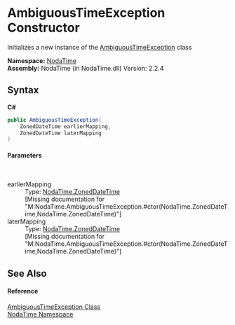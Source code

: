 # AmbiguousTimeException Constructor 
 

Initializes a new instance of the <a href="T_NodaTime_AmbiguousTimeException">AmbiguousTimeException</a> class

**Namespace:**&nbsp;<a href="N_NodaTime">NodaTime</a><br />**Assembly:**&nbsp;NodaTime (in NodaTime.dll) Version: 2.2.4

## Syntax

**C#**<br />
``` C#
public AmbiguousTimeException(
	ZonedDateTime earlierMapping,
	ZonedDateTime laterMapping
)
```


#### Parameters
&nbsp;<dl><dt>earlierMapping</dt><dd>Type: <a href="T_NodaTime_ZonedDateTime">NodaTime.ZonedDateTime</a><br />\[Missing <param name="earlierMapping"/> documentation for "M:NodaTime.AmbiguousTimeException.#ctor(NodaTime.ZonedDateTime,NodaTime.ZonedDateTime)"\]</dd><dt>laterMapping</dt><dd>Type: <a href="T_NodaTime_ZonedDateTime">NodaTime.ZonedDateTime</a><br />\[Missing <param name="laterMapping"/> documentation for "M:NodaTime.AmbiguousTimeException.#ctor(NodaTime.ZonedDateTime,NodaTime.ZonedDateTime)"\]</dd></dl>

## See Also


#### Reference
<a href="T_NodaTime_AmbiguousTimeException">AmbiguousTimeException Class</a><br /><a href="N_NodaTime">NodaTime Namespace</a><br />